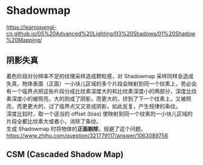 # Shadowmap
https://learnopengl-cn.github.io/05%20Advanced%20Lighting/03%20Shadows/01%20Shadow%20Mapping/

## 阴影失真
着色阶段对分辨率不足的纹理采样造成颗粒感，对 Shadowmap 采样同样会造成失真，物体表面（正面）一小块儿区域的多个片段会映射到同一个纹素上，势必会有一个临界点把这些片段分成比纹素深度大的和比纹素深度小的两部分，深度比纹素深度小的被照亮，大的则成了阴影，而更大的，挤到了下一个纹素上，又被照亮，而更更大的，过了临界点又又变成阴影，如此反复，产生规律的条纹。  
深度比较时，取一个适当的 offset (bias) 使映射到同一个纹素的一小块儿区域的片段全都比纹素大或者小，消除了条纹。    
生成 Shadowmap 时将物体的**正面剔除**，规避了这个问题。
<https://www.zhihu.com/question/321779117/answer/1063089756>

## CSM (Cascaded Shadow Map)